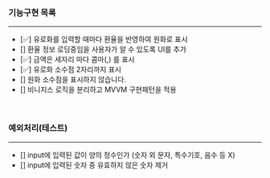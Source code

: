 ### 기능구현 목록

<hr>

- [✅] 유로화를 입력할 때마다 환율을 반영하여 원화로 표시
- [] 환율 정보 로딩중임을 사용자가 알 수 있도록 UI를 추가
- [✅] 금액은 세자리 마다 콤마(,) 를 표시
- [✅] 유로화 소수점 2자리까지 표시
- [] 원화 소수점을 표시하지 않습니다.
- [] 비니지스 로직을 분리하고 MVVM 구현패턴을 적용

<br>

### 예외처리(테스트)

<hr>

- [] input에 입력된 값이 양의 정수인가 (숫자 외 문자, 특수기호, 음수 등 X)
- [] input에 입력된 숫자 중 유효하지 않은 숫자 제거

